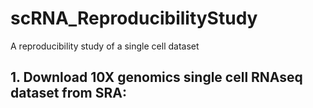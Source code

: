 # scRNA_ReproducibilityStudy
A reproducibility study of a single cell dataset

## 1. Download 10X genomics single cell RNAseq dataset from SRA:
